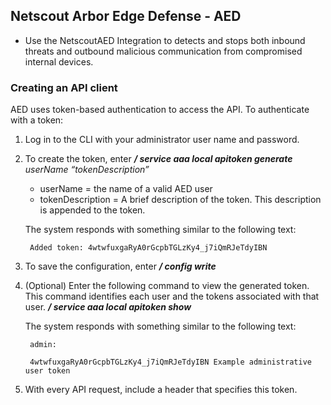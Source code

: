 ## Netscout Arbor Edge Defense - AED

- Use the NetscoutAED Integration to detects and stops both inbound threats
  and outbound malicious communication from compromised internal devices.

### Creating an API client
AED uses token-based authentication to access the API.
To authenticate with a token:

1. Log in to the CLI with your administrator user name and password.
2. To create the token, enter ***/ service aaa local apitoken generate*** *userName* *“tokenDescription”*

    - userName = the name of a valid AED user
    - tokenDescription = A brief description of the token. This description is appended to the token.

    The system responds with something similar to the following text:

        Added token: 4wtwfuxgaRyA0rGcpbTGLzKy4_j7iQmRJeTdyIBN

3. To save the configuration, enter ***/ config write***

4. (Optional) Enter the following command to view the generated token. This command identifies each user and the tokens associated with that user. ***/ service aaa local apitoken show***

    The system responds with something similar to the following text:

        admin:

        4wtwfuxgaRyA0rGcpbTGLzKy4_j7iQmRJeTdyIBN Example administrative user token

5. With every API request, include a header that specifies this token.
